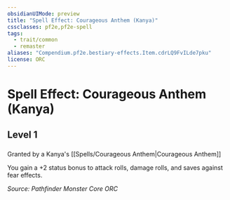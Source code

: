 ```yaml
---
obsidianUIMode: preview
title: "Spell Effect: Courageous Anthem (Kanya)"
cssclasses: pf2e,pf2e-spell
tags:
  - trait/common
  - remaster
aliases: "Compendium.pf2e.bestiary-effects.Item.cdrLQ9FvILde7pku"
license: ORC
---
```

# Spell Effect: Courageous Anthem (Kanya)
## Level 1
### 






Granted by a Kanya's [[Spells/Courageous Anthem|Courageous Anthem]]

You gain a +2 status bonus to attack rolls, damage rolls, and saves against fear effects.

*Source: Pathfinder Monster Core*
*ORC*